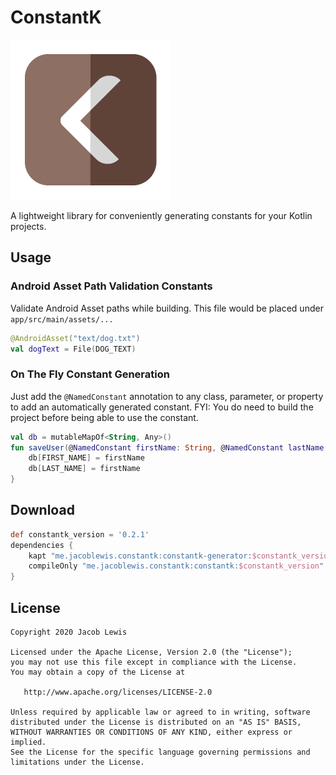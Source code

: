ConstantK
=====
![Logo](website/constant-k-icon.png)

A lightweight library for conveniently generating constants for your Kotlin projects.

## Usage
### Android Asset Path Validation Constants
Validate Android Asset paths while building. This file would be placed under `app/src/main/assets/...`
```kotlin
@AndroidAsset("text/dog.txt")
val dogText = File(DOG_TEXT)
```
### On The Fly Constant Generation
Just add the `@NamedConstant` annotation to any class, parameter, or property to add an automatically generated constant. FYI: You do need to build the project before being able to use the constant.
```kotlin
val db = mutableMapOf<String, Any>()
fun saveUser(@NamedConstant firstName: String, @NamedConstant lastName: String) {
    db[FIRST_NAME] = firstName
    db[LAST_NAME] = firstName
}
```

Download
------
```groovy
def constantk_version = '0.2.1'
dependencies {
    kapt "me.jacoblewis.constantk:constantk-generator:$constantk_version"
    compileOnly "me.jacoblewis.constantk:constantk:$constantk_version"
}
```

License
-------

    Copyright 2020 Jacob Lewis
    
    Licensed under the Apache License, Version 2.0 (the "License");
    you may not use this file except in compliance with the License.
    You may obtain a copy of the License at
    
       http://www.apache.org/licenses/LICENSE-2.0
    
    Unless required by applicable law or agreed to in writing, software
    distributed under the License is distributed on an "AS IS" BASIS,
    WITHOUT WARRANTIES OR CONDITIONS OF ANY KIND, either express or implied.
    See the License for the specific language governing permissions and
    limitations under the License.
